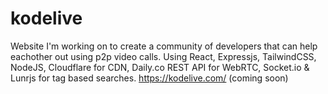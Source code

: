# kodelive
Website I'm working on to create a community of developers that can help eachother out using p2p video calls. Using React, Expressjs, TailwindCSS, NodeJS, Cloudflare for CDN, Daily.co REST API for WebRTC, Socket.io &amp; Lunrjs for tag based searches.  https://kodelive.com/ (coming soon)
